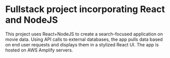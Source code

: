 # Fullstack project incorporating React and NodeJS

This project uses React+NodeJS to create a search-focused application on movie data. Using API calls to external databases, the app pulls data based on end user requests and displays them in a stylized React UI. The app is hosted on AWS Amplify servers.
